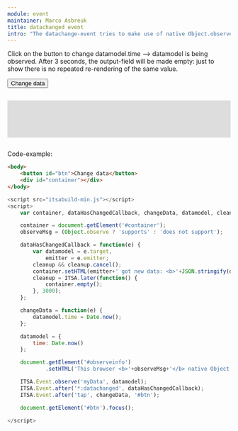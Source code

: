 ```yaml
---
module: event
maintainer: Marco Asbreuk
title: datachanged event
intro: "The datachange-event tries to make use of native Object.observe. On environments where this isn't present, it will use Event.finalize to compare any changes to the data after any event. This way, datachange-event works in all environments."
---
```


<style type="text/css">
    #container {
        margin: 2em 0;
        padding: 1em;
        min-height: 4em;
        background-color: #ddd;
    }
</style>

Click on the button to change datamodel.time --> datamodel is being observed.
After 3 seconds, the output-field will be made empty: just to show there is no repeated re-rendering of the same value.

<div id="observeinfo"></div>
<button id="btn" class="pure-button pure-button-bordered">Change data</button>
<div id="container"></div>


Code-example:

```html
<body>
    <button id="btn">Change data</button>
    <div id="container"></div>
</body>
```

```js
<script src="itsabuild-min.js"></script>
<script>
    var container, dataHasChangedCallback, changeData, datamodel, cleanup, observeMsg;

    container = document.getElement('#container');
    observeMsg = (Object.observe ? 'supports' : 'does not support');

    dataHasChangedCallback = function(e) {
        var datamodel = e.target,
            emitter = e.emitter;
        cleanup && cleanup.cancel();
        container.setHTML(emitter+' got new data: <b>'+JSON.stringify(datamodel)+'</b>');
        cleanup = ITSA.later(function() {
            container.empty();
        }, 3000);
    };

    changeData = function(e) {
        datamodel.time = Date.now();
    };

    datamodel = {
        time: Date.now()
    };

    document.getElement('#observeinfo')
            .setHTML('This browser <b>'+observeMsg+'</b> native Object.observe');

    ITSA.Event.observe('myData', datamodel);
    ITSA.Event.after('*:datachanged', dataHasChangedCallback);
    ITSA.Event.after('tap', changeData, '#btn');

    document.getElement('#btn').focus();

</script>
```

<script src="../../dist/itsabuild-min.js"></script>
<script>
    var container, dataHasChangedCallback, changeData, datamodel, cleanup, observeMsg;

    container = document.getElement('#container');
    observeMsg = (Object.observe ? 'supports' : 'does not support');

    dataHasChangedCallback = function(e) {
        var datamodel = e.target,
            emitter = e.emitter;
        cleanup && cleanup.cancel();
        container.setHTML(emitter+' got new data: <b>'+JSON.stringify(datamodel)+'</b>');
        cleanup = ITSA.later(function() {
            container.empty();
        }, 3000);
    };

    changeData = function(e) {
        datamodel.time = Date.now();
    };

    datamodel = {
        time: Date.now()
    };

    document.getElement('#observeinfo')
            .setHTML('This browser <b>'+observeMsg+'</b> native Object.observe');

    ITSA.Event.observe('myData', datamodel);
    ITSA.Event.after('*:datachanged', dataHasChangedCallback);
    ITSA.Event.after('tap', changeData, '#btn');

    document.getElement('#btn').focus();

</script>